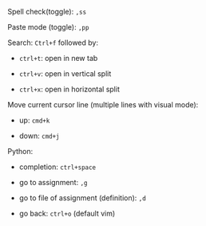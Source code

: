 Spell check(toggle): `,ss`

Paste mode (toggle): `,pp`

Search: `Ctrl+f`  followed by:
	
  - `ctrl+t`: open in new tab
	
  - `ctrl+v`: open in vertical split
	
  - `ctrl+x`: open in horizontal split
  
Move current cursor line (multiple lines with visual mode):
	
  - up: `cmd+k`
	
  - down: `cmd+j`
  

Python:
	
  - completion: `ctrl+space`
	
  - go to assignment: `,g`
	
  - go to file of assignment (definition): `,d`
	
  - go back: `ctrl+o` (default vim)
